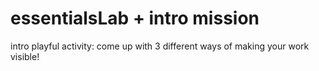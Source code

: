 # essentialsLab + intro mission

intro playful activity: come up with 3 different ways of making your work visible!